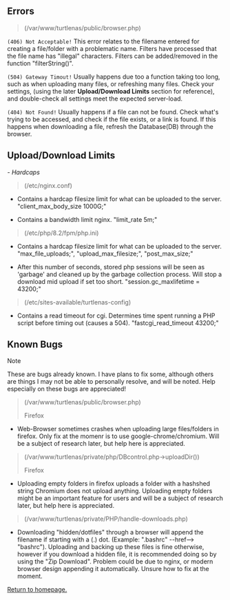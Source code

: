 ## __Errors__

> (/var/www/turtlenas/public/browser.php)

`(406) Not Acceptable!` This error relates to the filename entered for creating a file/folder with a problematic name. Filters have processed that the file name has "illegal" characters. Filters can be added/removed in the function "filterString()".

`(504) Gateway Timout!` Usually happens due too a function taking too long, such as when uploading many files, or refreshing many files. Check your settings, (using the later __Upload/Download Limits__ section for reference), and double-check all settings meet the expected server-load.

`(404) Not Found!` Usually happens if a file can not be found. Check what's trying to be accessed, and check if the file exists, or a link is found. If this happens when downloading a file, refresh the Database(DB) through the browser.

## __Upload/Download Limits__

*- Hardcaps*

> (/etc/nginx.conf)

+ Contains a hardcap filesize limit for what can be uploaded to the server. "client_max_body_size 1000G;"

+ Contains a bandwidth limit nginx. "limit_rate 5m;"

> (/etc/php/8.2/fpm/php.ini) 

+ Contains a hardcap filesize limit for what can be uploaded to the server. "max_file_uploads;", "upload_max_filesize;", "post_max_size;"

+ After this number of seconds, stored php sessions will be seen as 'garbage' and cleaned up by the garbage collection process. Will stop a download mid upload if set too short. "session.gc_maxlifetime = 43200;"

> (/etc/sites-available/turtlenas-config)

+ Contains a read timeout for cgi. Determines time spent running a PHP script before timing out (causes a 504). "fastcgi_read_timeout 43200;"

## __Known Bugs__

> [!NOTE]
> These are bugs already known. I have plans to fix some, although others are things I may not be able to personally resolve, and will be noted. Help especially on these bugs are appreciated!

> (/var/www/turtlenas/public/browser.php)
> 
> Firefox

+ Web-Browser sometimes crashes when uploading large files/folders in firefox. Only fix at the momenr is to use google-chrome/chromium. Will be a subject of research later, but help here is appreciated.

> (/var/www/turtlenas/private/php/DBcontrol.php->uploadDir())
> 
> Firefox

+ Uploading empty folders in firefox uploads a folder with a hashshed string Chromium does not upload anything. Uploading empty folders might be an important feature for users and will be a subject of research later, but help here is appreciated.

> (/var/www/turtlenas/private/PHP/handle-downloads.php)

+ Downloading "hidden/dotfiles" through a browser will append the filename if starting with a (.) dot. (Example: ".bashrc" --href--> "bashrc"). Uploading and backing up these files is fine otherwise, however if you download a hidden file, it is recommended doing so by using the "Zip Download". Problem could be due to nginx, or modern browser design appending it automatically. Unsure how to fix at the moment.

[Return to homepage.](https://github.com/allenc125789/TurtleNAS/blob/main/README.md#post-install--usage)
